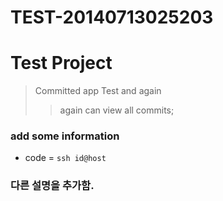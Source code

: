 TEST-20140713025203
===================

# Test Project

> Committed app Test
> and again
> > again
>> can view all commits;

### add some information

  * code = `ssh id@host`


### 다른 설명을 추가함.
